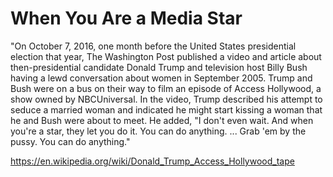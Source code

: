 # When You Are a Media Star

"On October 7, 2016, one month before the United States presidential election that year, The Washington Post published a video and article about then-presidential candidate Donald Trump and television host Billy Bush having a lewd conversation about women in September 2005. Trump and Bush were on a bus on their way to film an episode of Access Hollywood, a show owned by NBCUniversal. In the video, Trump described his attempt to seduce a married woman and indicated he might start kissing a woman that he and Bush were about to meet. He added, "I don't even wait. And when you're a star, they let you do it. You can do anything. ... Grab 'em by the pussy. You can do anything."

https://en.wikipedia.org/wiki/Donald_Trump_Access_Hollywood_tape

